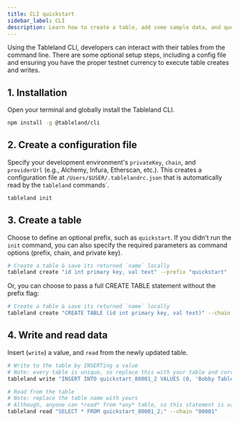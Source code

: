 ```yaml
---
title: CLI quickstart
sidebar_label: CLI
description: Learn how to create a table, add some sample data, and query the data using the CLI.
---
```


Using the Tableland CLI, developers can interact with their tables from the command line. There are some optional setup steps, including a config file and ensuring you have the proper testnet currency to execute table creates and writes.

## 1. Installation

Open your terminal and globally install the Tableland CLI.

```bash npm2yarn
npm install -g @tableland/cli
```

## 2. Create a configuration file

Specify your development environment's `privateKey`, `chain`, and `providerUrl` (e.g., Alchemy, Infura, Etherscan, etc.). This creates a configuration file at `/Users/$USER/.tablelandrc.json` that is automatically read by the `tableland` commands`.

```bash
tableland init
```

## 3. Create a table

Choose to define an optional prefix, such as `quickstart`. If you didn’t run the `init` command, you can also specify the required parameters as command options (prefix, chain, and private key).

```bash
# Create a table & save its returned `name` locally
tableland create "id int primary key, val text" --prefix "quickstart" --chain "80001" --privateKey "your_private_key"
```

Or, you can choose to pass a full CREATE TABLE statement without the prefix flag:

```bash
# Create a table & save its returned `name` locally
tableland create "CREATE TABLE (id int primary key, val text)" --chain "80001" --privateKey "your_private_key"
```

## 4. Write and read data

Insert (`write`) a value, and `read` from the newly updated table.

```bash
# Write to the table by INSERTing a value
# Note: every table is unique, so replace this with your table and correct `--chain`
tableland write "INSERT INTO quickstart_80001_2 VALUES (0, 'Bobby Tables')" --chain "80001" --privateKey "your_private_key"

# Read from the table
# Note: replace the table name with yours
# Although, anyone can *read* from *any* table, so this statement is valid for anyone
tableland read "SELECT * FROM quickstart_80001_2;" --chain "80001"
```

